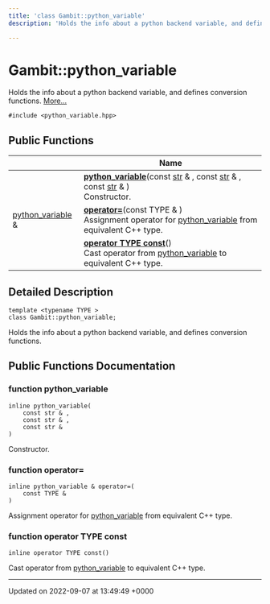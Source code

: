 ```yaml
---
title: 'class Gambit::python_variable'
description: 'Holds the info about a python backend variable, and defines conversion functions. '

---
```


# Gambit::python_variable





Holds the info about a python backend variable, and defines conversion functions.  [More...](#detailed-description)


`#include <python_variable.hpp>`

## Public Functions

|                | Name           |
| -------------- | -------------- |
| | **[python_variable](/documentation/code/classes/classgambit_1_1python__variable/#function-python-variable)**(const [str](/documentation/code/namespaces/namespacegambit/#typedef-str) & , const [str](/documentation/code/namespaces/namespacegambit/#typedef-str) & , const [str](/documentation/code/namespaces/namespacegambit/#typedef-str) & )<br>Constructor.  |
| [python_variable](/documentation/code/classes/classgambit_1_1python__variable/) & | **[operator=](/documentation/code/classes/classgambit_1_1python__variable/#function-operator)**(const TYPE & )<br>Assignment operator for [python_variable](/documentation/code/classes/classgambit_1_1python__variable/) from equivalent C++ type.  |
| | **[operator TYPE const](/documentation/code/classes/classgambit_1_1python__variable/#function-operator-type-const)**()<br>Cast operator from [python_variable](/documentation/code/classes/classgambit_1_1python__variable/) to equivalent C++ type.  |

## Detailed Description

```
template <typename TYPE >
class Gambit::python_variable;
```

Holds the info about a python backend variable, and defines conversion functions. 
## Public Functions Documentation

### function python_variable

```
inline python_variable(
    const str & ,
    const str & ,
    const str & 
)
```

Constructor. 

### function operator=

```
inline python_variable & operator=(
    const TYPE & 
)
```

Assignment operator for [python_variable](/documentation/code/classes/classgambit_1_1python__variable/) from equivalent C++ type. 

### function operator TYPE const

```
inline operator TYPE const()
```

Cast operator from [python_variable](/documentation/code/classes/classgambit_1_1python__variable/) to equivalent C++ type. 

-------------------------------

Updated on 2022-09-07 at 13:49:49 +0000